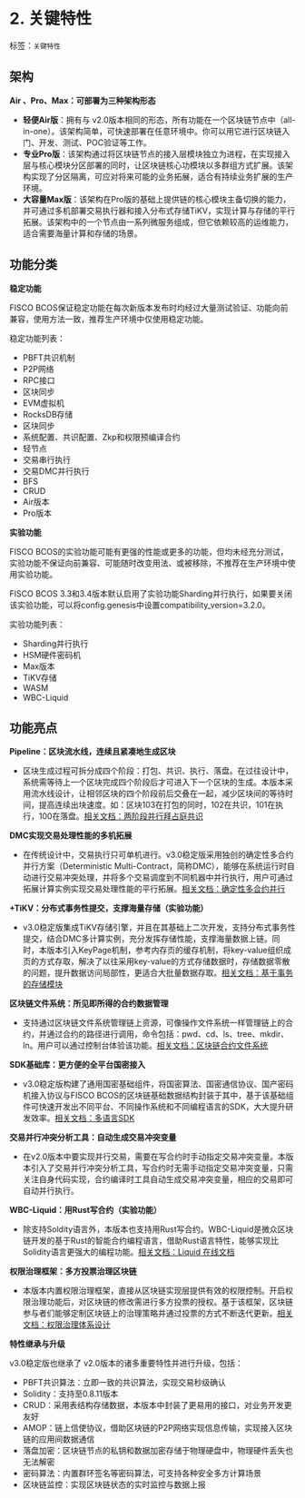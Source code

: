 # 2. 关键特性

标签：``关键特性``

## 架构

**Air 、Pro、Max：可部署为三种架构形态**

- **轻便Air版**：拥有与 v2.0版本相同的形态，所有功能在一个区块链节点中（all-in-one）。该架构简单，可快速部署在任意环境中。你可以用它进行区块链入门、开发、测试、POC验证等工作。
- **专业Pro版**：该架构通过将区块链节点的接入层模块独立为进程，在实现接入层与核心模块分区部署的同时，让区块链核心功模块以多群组方式扩展。该架构实现了分区隔离，可应对将来可能的业务拓展，适合有持续业务扩展的生产环境。
- **大容量Max版**：该架构在Pro版的基础上提供链的核心模块主备切换的能力，并可通过多机部署交易执行器和接入分布式存储TiKV，实现计算与存储的平行拓展。该架构中的一个节点由一系列微服务组成，但它依赖较高的运维能力，适合需要海量计算和存储的场景。

## 功能分类

**稳定功能**

FISCO BCOS保证稳定功能在每次新版本发布时均经过大量测试验证、功能向前兼容，使用方法一致，推荐生产环境中仅使用稳定功能。

稳定功能列表：
- PBFT共识机制
- P2P网络
- RPC接口
- 区块同步
- EVM虚拟机
- RocksDB存储
- 区块同步
- 系统配置、共识配置、Zkp和权限预编译合约
- 轻节点
- 交易串行执行
- 交易DMC并行执行
- BFS
- CRUD
- Air版本
- Pro版本

**实验功能**

FISCO BCOS的实验功能可能有更强的性能或更多的功能，但均未经充分测试，实验功能不保证向前兼容、可能随时改变用法、或被移除，不推荐在生产环境中使用实验功能。

FISCO BCOS 3.3和3.4版本默认启用了实验功能Sharding并行执行，如果要关闭该实验功能，可以将config.genesis中设置compatibility_version=3.2.0。

实验功能列表：
- Sharding并行执行
- HSM硬件密码机
- Max版本
- TiKV存储
- WASM
- WBC-Liquid

## 功能亮点

**Pipeline：区块流水线，连续且紧凑地生成区块**

- 区块生成过程可拆分成四个阶段：打包、共识、执行、落盘。在过往设计中，系统需等待上一个区块完成四个阶段后才可进入下一个区块的生成。本版本采用流水线设计，让相邻区块的四个阶段前后交叠在一起，减少区块间的等待时间，提高连续出块速度。如：区块103在打包的同时，102在共识，101在执行，100在落盘。[相关文档：两阶段并行拜占庭共识](../design/consensus/consensus.md)

**DMC实现交易处理性能的多机拓展**

- 在传统设计中，交易执行只可单机进行。v3.0稳定版采用独创的确定性多合约并行方案（Deterministic Multi-Contract，简称DMC），能够在系统运行时自动进行交易冲突处理，并将多个交易调度到不同机器中并行执行，用户可通过拓展计算实例实现交易处理性能的平行拓展。[相关文档：确定性多合约并行](../design/parallel/DMC.md)

**+TiKV：分布式事务性提交，支撑海量存储（实验功能）**

- v3.0稳定版集成TiKV存储引擎，并且在其基础上二次开发，支持分布式事务性提交，结合DMC多计算实例，充分发挥存储性能，支撑海量数据上链。同时，本版本引入KeyPage机制，参考内存页的缓存机制，将key-value组织成页的方式存取，解决了以往采用key-value的方式存储数据时，存储数据零散的问题，提升数据访问局部性，更适合大批量数据存取。[相关文档：基于事务的存储模块](../design/storage/storage.md)

**区块链文件系统：所见即所得的合约数据管理**

- 支持通过区块链文件系统管理链上资源，可像操作文件系统一样管理链上的合约，并通过合约的路径进行调用，命令包括：pwd、cd、ls、tree、mkdir、ln。用户可以通过控制台体验该功能。[相关文档：区块链合约文件系统](../design/contract_directory.md)

**SDK基础库：更方便的全平台国密接入**

- v3.0稳定版构建了通用国密基础组件，将国密算法、国密通信协议、国产密码机接入协议与FISCO BCOS的区块链基础数据结构封装于其中，基于该基础组件可快速开发出不同平台、不同操作系统和不同编程语言的SDK，大大提升研发效率。[相关文档：多语言SDK](../sdk/index.md)

**交易并行冲突分析工具：自动生成交易冲突变量**

- 在v2.0版本中要实现并行交易，需要在写合约时手动指定交易冲突变量。本版本引入了交易并行冲突分析工具，写合约时无需手动指定交易冲突变量，只需关注自身代码实现，合约编译时工具自动生成交易冲突变量，相应的交易即可自动并行执行。

**WBC-Liquid：用Rust写合约（实验功能）**

- 除支持Soldity语言外，本版本也支持用Rust写合约。WBC-Liquid是微众区块链开发的基于Rust的智能合约编程语言，借助Rust语言特性，能够实现比Solidity语言更强大的编程功能。[相关文档：Liquid 在线文档](https://liquid-doc.readthedocs.io/zh_CN/latest/)

**权限治理框架：多方投票治理区块链**

- 本版本内置权限治理框架，直接从区块链实现层提供有效的权限控制。开启权限治理功能后，对区块链的修改需进行多方投票的授权。基于该框架，区块链参与者们能够定制区块链上的治理策略并通过投票的方式不断迭代更新。[相关文档：权限治理体系设计](../design/committee_design.md)

**特性继承与升级**

v3.0稳定版也继承了 v2.0版本的诸多重要特性并进行升级，包括：

- PBFT共识算法：立即一致的共识算法，实现交易秒级确认
- Solidity：支持至0.8.11版本
- CRUD：采用表结构存储数据，本版本中封装了更易用的接口，对业务开发更友好
- AMOP：链上信使协议，借助区块链的P2P网络实现信息传输，实现接入区块链的应用间数据通信
- 落盘加密：区块链节点的私钥和数据加密存储于物理硬盘中，物理硬件丢失也无法解密
- 密码算法：内置群环签名等密码算法，可支持各种安全多方计算场景
- 区块链监控：实现区块链状态的实时监控与数据上报
